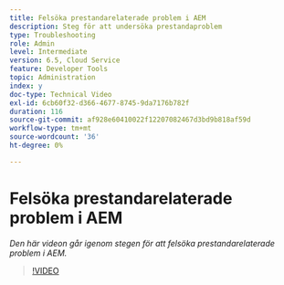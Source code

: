 ```yaml
---
title: Felsöka prestandarelaterade problem i AEM
description: Steg för att undersöka prestandaproblem
type: Troubleshooting
role: Admin
level: Intermediate
version: 6.5, Cloud Service
feature: Developer Tools
topic: Administration
index: y
doc-type: Technical Video
exl-id: 6cb60f32-d366-4677-8745-9da7176b782f
duration: 116
source-git-commit: af928e60410022f12207082467d3bd9b818af59d
workflow-type: tm+mt
source-wordcount: '36'
ht-degree: 0%

---
```


# Felsöka prestandarelaterade problem i AEM

*Den här videon går igenom stegen för att felsöka prestandarelaterade problem i AEM.*

>[!VIDEO](https://video.tv.adobe.com/v/335472?quality=12&learn=on)
